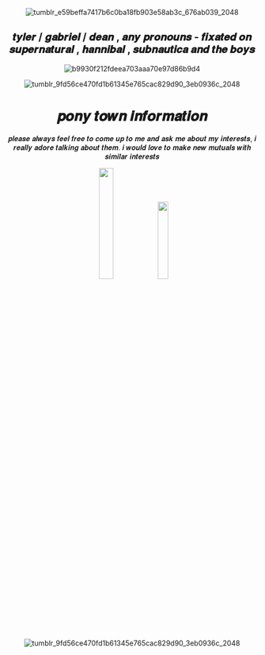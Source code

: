 <div align="center">
  
![tumblr_e59beffa7417b6c0ba18fb903e58ab3c_676ab039_2048](https://github.com/user-attachments/assets/69981901-3d5a-4307-b6d0-0895334c60f0)

## 𝒕𝒚𝒍𝒆𝒓 / 𝒈𝒂𝒃𝒓𝒊𝒆𝒍 / 𝒅𝒆𝒂𝒏 , 𝒂𝒏𝒚 𝒑𝒓𝒐𝒏𝒐𝒖𝒏𝒔 - 𝒇𝒊𝒙𝒂𝒕𝒆𝒅 𝒐𝒏 𝒔𝒖𝒑𝒆𝒓𝒏𝒂𝒕𝒖𝒓𝒂𝒍 , 𝒉𝒂𝒏𝒏𝒊𝒃𝒂𝒍 , 𝒔𝒖𝒃𝒏𝒂𝒖𝒕𝒊𝒄𝒂 𝒂𝒏𝒅 𝒕𝒉𝒆 𝒃𝒐𝒚𝒔 

  
![b9930f212fdeea703aaa70e97d86b9d4](https://github.com/user-attachments/assets/46e72d49-516c-429d-aa48-c5f26de51e63)

![tumblr_9fd56ce470fd1b61345e765cac829d90_3eb0936c_2048](https://github.com/user-attachments/assets/cd57300c-ea61-43d2-a805-be88f5730357)

# 𝒑𝒐𝒏𝒚 𝒕𝒐𝒘𝒏 𝒊𝒏𝒇𝒐𝒓𝒎𝒂𝒕𝒊𝒐𝒏

𝒑𝒍𝒆𝒂𝒔𝒆 𝒂𝒍𝒘𝒂𝒚𝒔 𝒇𝒆𝒆𝒍 𝒇𝒓𝒆𝒆 𝒕𝒐 𝒄𝒐𝒎𝒆 𝒖𝒑 𝒕𝒐 𝒎𝒆 𝒂𝒏𝒅 𝒂𝒔𝒌 𝒎𝒆 𝒂𝒃𝒐𝒖𝒕 𝒎𝒚 𝒊𝒏𝒕𝒆𝒓𝒆𝒔𝒕𝒔, 𝒊 𝒓𝒆𝒂𝒍𝒍𝒚 𝒂𝒅𝒐𝒓𝒆 𝒕𝒂𝒍𝒌𝒊𝒏𝒈 𝒂𝒃𝒐𝒖𝒕 𝒕𝒉𝒆𝒎. 𝒊 𝒘𝒐𝒖𝒍𝒅 𝒍𝒐𝒗𝒆 𝒕𝒐 𝒎𝒂𝒌𝒆 𝒏𝒆𝒘 𝒎𝒖𝒕𝒖𝒂𝒍𝒔 𝒘𝒊𝒕𝒉 𝒔𝒊𝒎𝒊𝒍𝒂𝒓 𝒊𝒏𝒕𝒆𝒓𝒆𝒔𝒕𝒔

<div align="center">
  <img width = "24%" src="https://github.com/user-attachments/assets/8d182f2d-7fbb-4c3f-b750-02c0b39eb34c">
<img width = "20%" src="https://github.com/user-attachments/assets/9db11a41-c7b4-4496-9675-44a350d92982">
</div>

![tumblr_9fd56ce470fd1b61345e765cac829d90_3eb0936c_2048](https://github.com/user-attachments/assets/cd57300c-ea61-43d2-a805-be88f5730357)

